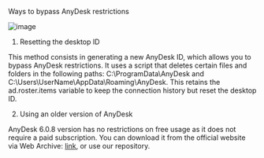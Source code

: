 Ways to bypass AnyDesk restrictions

![image](https://github.com/user-attachments/assets/12a6adb3-affd-40c6-834c-ac03dbda3028)

1) Resetting the desktop ID

This method consists in generating a new AnyDesk ID, which allows you to bypass AnyDesk restrictions.
It uses a script that deletes certain files and folders in the following paths: C:\ProgramData\AnyDesk and C:\Users\UserName\AppData\Roaming\AnyDesk.
This retains the ad.roster.items variable to keep the connection history but reset the desktop ID.

2) Using an older version of AnyDesk

AnyDesk 6.0.8 version has no restrictions on free usage as it does not require a paid subscription.
You can download it from the official website via Web Archive: [link](https://web.archive.org/web/20200903224422/https://anydesk.com/en/downloads/windows), or use our repository.
